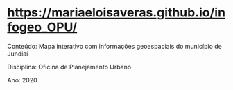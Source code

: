 # https://mariaeloisaveras.github.io/infogeo_OPU/
Conteúdo: Mapa interativo com informações geoespaciais do município de Jundiaí

Disciplina: Oficina de Planejamento Urbano

Ano: 2020
